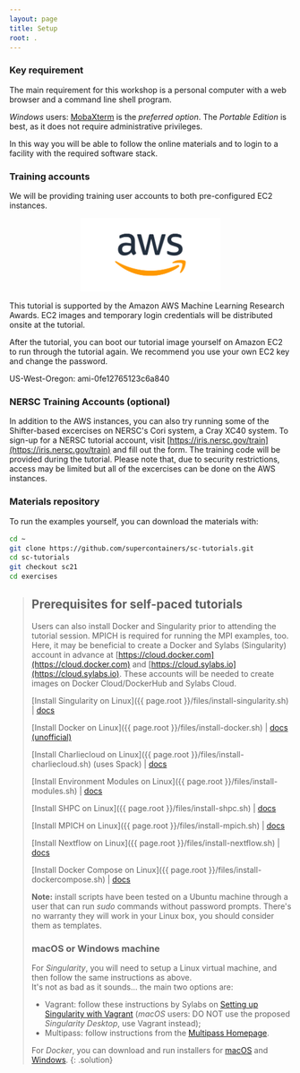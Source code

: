 ```yaml
---
layout: page
title: Setup
root: .
---
```



### Key requirement

The main requirement for this workshop is a personal computer with a web browser and a command line shell program.  

*Windows* users: [MobaXterm](https://mobaxterm.mobatek.net/download-home-edition.html) is the *preferred option*.  The *Portable Edition* is best, as it does not require administrative privileges.  
<!--Other acceptable options would be [Visual Studio Code](https://code.visualstudio.com/) or PuTTY, but you will also need to install [Cygwin/X](https://x.cygwin.com) to run the example on X11 applications.  -->
In this way you will be able to follow the online materials and to login to a facility with the required software stack.


### Training accounts

We will be providing training user accounts to both pre-configured EC2 instances.

<div style="text-align:center"><img src="fig/AWS_logo.png" width="250"></div>

This tutorial is supported by the Amazon AWS Machine Learning Research Awards. EC2 images and temporary login credentials will be distributed onsite at the tutorial.

After the tutorial, you can boot our tutorial image yourself on Amazon EC2 to run through the tutorial again. We recommend you use your own EC2 key and change the password.

US-West-Oregon: ami-0fe12765123c6a840


### NERSC Training Accounts (optional)

In addition to the AWS instances, you can also try running some of the Shifter-based excercises on NERSC's Cori system, a Cray XC40 system.  To sign-up for a NERSC tutorial account, visit
[https://iris.nersc.gov/train](https://iris.nersc.gov/train) and fill out the form.  The training code will be provided during the tutorial.  Please note that, due to security
restrictions, access may be limited but all of the excercises can be done on the AWS instances.


### Materials repository

To run the examples yourself, you can download the materials with:

```bash
cd ~
git clone https://github.com/supercontainers/sc-tutorials.git
cd sc-tutorials
git checkout sc21
cd exercises
```


> ## Prerequisites for self-paced tutorials
> 
> Users can also install Docker and Singularity prior to attending the tutorial session.  MPICH is required for running the MPI examples, too.  
> Here, it may be beneficial to create a Docker and Sylabs (Singularity) account in advance at [https://cloud.docker.com](https://cloud.docker.com) and [https://cloud.sylabs.io](https://cloud.sylabs.io).  These accounts will be needed to create images on Docker Cloud/DockerHub and Sylabs Cloud.
> 
> [Install Singularity on Linux]({{ page.root }}/files/install-singularity.sh) \| [docs](https://singularity.hpcng.org/user-docs/3.5/quick_start.html)
> 
> [Install Docker on Linux]({{ page.root }}/files/install-docker.sh) \| [docs (unofficial)](https://www.itzgeek.com/how-tos/linux/ubuntu-how-tos/how-to-install-docker-on-ubuntu-18-04-lts-bionic-beaver.html)
> 
> [Install Charliecloud on Linux]({{ page.root }}/files/install-charliecloud.sh) (uses Spack) \| [docs](https://hpc.github.io/charliecloud)
> 
> [Install Environment Modules on Linux]({{ page.root }}/files/install-modules.sh) \| [docs](http://modules.sourceforge.net)
> 
> [Install SHPC on Linux]({{ page.root }}/files/install-shpc.sh) \| [docs](https://singularity-hpc.readthedocs.io)
> 
> [Install MPICH on Linux]({{ page.root }}/files/install-mpich.sh) \| [docs](https://www.mpich.org/documentation/guides/)
> 
> [Install Nextflow on Linux]({{ page.root }}/files/install-nextflow.sh) \| [docs](https://www.nextflow.io/docs/latest/getstarted.html)
> 
> [Install Docker Compose on Linux]({{ page.root }}/files/install-dockercompose.sh) \| [docs](https://docs.docker.com/compose/)
> 
> **Note:** install scripts have been tested on a Ubuntu machine through a user that can run *sudo* commands without password prompts. There's no warranty they will work in your Linux box, you should consider them as templates.
> 
> ### macOS or Windows machine
> 
> For *Singularity*, you will need to setup a Linux virtual machine, and then follow the same instructions as above.  
> It's not as bad as it sounds... the main two options are:
>   - Vagrant: follow these instructions by Sylabs on [Setting up Singularity with Vagrant](https://singularity.hpcng.org/admin-docs/3.5/installation.html#installation-on-windows-or-mac) (*macOS* users: DO NOT use the proposed *Singularity Desktop*, use Vagrant instead);
>   - Multipass: follow instructions from the [Multipass Homepage](https://multipass.run).
> 
> For *Docker*, you can download and run installers for [macOS](https://hub.docker.com/editions/community/docker-ce-desktop-mac/) and [Windows](https://hub.docker.com/editions/community/docker-ce-desktop-windows/).
{: .solution}
